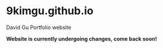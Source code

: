 # 9kimgu.github.io
David Gu Portfolio website

**Website is currently undergoing changes, come back soon!**
